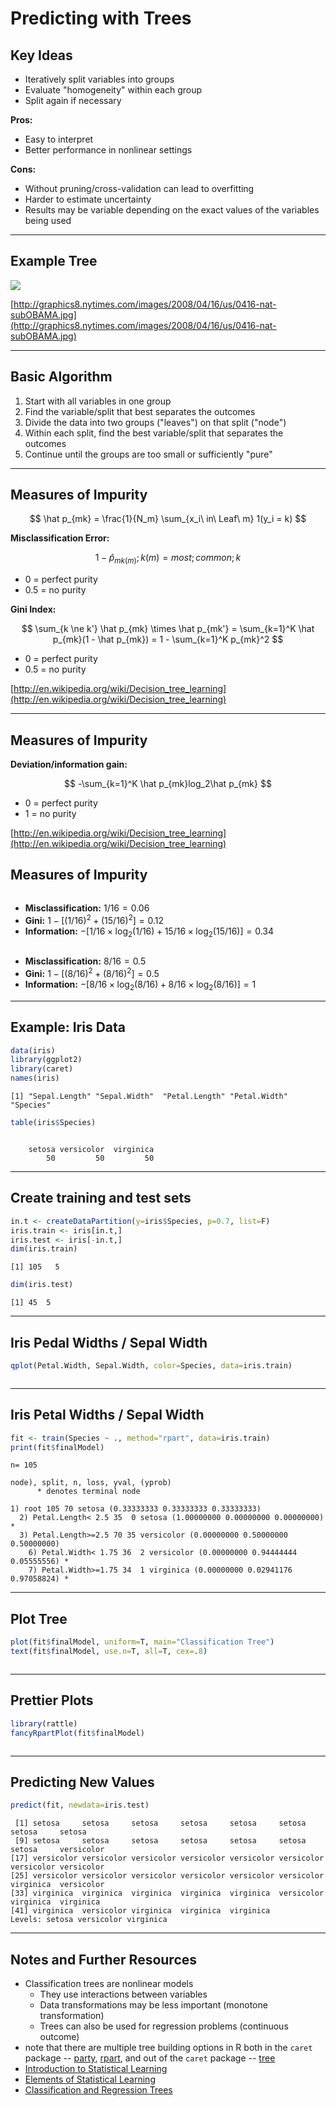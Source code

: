 # Predicting with Trees



## Key Ideas

- Iteratively split variables into groups
- Evaluate "homogeneity" within each group
- Split again if necessary

**Pros:**

- Easy to interpret
- Better performance in nonlinear settings

**Cons:**

- Without pruning/cross-validation can lead to overfitting
- Harder to estimate uncertainty
- Results may be variable depending on the exact values of the variables being used

---

## Example Tree

![](extree.JPG)

[http://graphics8.nytimes.com/images/2008/04/16/us/0416-nat-subOBAMA.jpg](http://graphics8.nytimes.com/images/2008/04/16/us/0416-nat-subOBAMA.jpg)

---

## Basic Algorithm

1. Start with all variables in one group
2. Find the variable/split that best separates the outcomes
3. Divide the data into two groups ("leaves") on that split ("node")
4. Within each split, find the best variable/split that separates the outcomes
5. Continue until the groups are too small or sufficiently "pure"

---

## Measures of Impurity

$$
\hat p_{mk} = \frac{1}{N_m} \sum_{x_i\ in\ Leaf\ m} 1(y_i = k)
$$

**Misclassification Error:**

$$
1 - \hat p_{mk(m)};k(m) = most;common;k
$$

- 0 = perfect purity
- 0.5 = no purity

**Gini Index:**

$$
\sum_{k \ne k'} \hat p_{mk} \times \hat p_{mk'} = \sum_{k=1}^K \hat p_{mk}(1 - \hat p_{mk}) = 1 - \sum_{k=1}^K p_{mk}^2
$$

- 0 = perfect purity
- 0.5 = no purity

[http://en.wikipedia.org/wiki/Decision_tree_learning](http://en.wikipedia.org/wiki/Decision_tree_learning)

---

## Measures of Impurity

**Deviation/information gain:**

$$
-\sum_{k=1}^K \hat p_{mk}log_2\hat p_{mk}
$$

- 0 = perfect purity
- 1 = no purity

[http://en.wikipedia.org/wiki/Decision_tree_learning](http://en.wikipedia.org/wiki/Decision_tree_learning)

## Measures of Impurity

<div class="rimage center"><img src="fig/leftplot-1.png" title="" alt="" class="plot" /></div>

- **Misclassification:** $1/16 = 0.06$
- **Gini:** $1 - [(1/16)^2 + (15/16)^2] = 0.12$
- **Information:** $-[1/16 \times \log_2(1/16) + 15/16 \times \log_2(15/16)] = 0.34$

<div class="rimage center"><img src="fig/rightplot-1.png" title="" alt="" class="plot" /></div>

- **Misclassification:** $8/16 = 0.5$
- **Gini:** $1 - [(8/16)^2 + (8/16)^2] = 0.5$
- **Information:** $-[8/16 \times \log_2(8/16) + 8/16 \times \log_2(8/16)] = 1$

---

## Example: Iris Data


```r
data(iris)
library(ggplot2)
library(caret)
names(iris)
```

```
[1] "Sepal.Length" "Sepal.Width"  "Petal.Length" "Petal.Width"  "Species"     
```

```r
table(iris$Species)
```

```

    setosa versicolor  virginica 
        50         50         50 
```

---

## Create training and test sets


```r
in.t <- createDataPartition(y=iris$Species, p=0.7, list=F)
iris.train <- iris[in.t,]
iris.test <- iris[-in.t,]
dim(iris.train)
```

```
[1] 105   5
```

```r
dim(iris.test)
```

```
[1] 45  5
```

---

## Iris Pedal Widths / Sepal Width


```r
qplot(Petal.Width, Sepal.Width, color=Species, data=iris.train)
```

<div class="rimage center"><img src="fig/unnamed-chunk-3-1.png" title="" alt="" class="plot" /></div>

---

## Iris Petal Widths / Sepal Width


```r
fit <- train(Species ~ ., method="rpart", data=iris.train)
print(fit$finalModel)
```

```
n= 105 

node), split, n, loss, yval, (yprob)
      * denotes terminal node

1) root 105 70 setosa (0.33333333 0.33333333 0.33333333)  
  2) Petal.Length< 2.5 35  0 setosa (1.00000000 0.00000000 0.00000000) *
  3) Petal.Length>=2.5 70 35 versicolor (0.00000000 0.50000000 0.50000000)  
    6) Petal.Width< 1.75 36  2 versicolor (0.00000000 0.94444444 0.05555556) *
    7) Petal.Width>=1.75 34  1 virginica (0.00000000 0.02941176 0.97058824) *
```

---

## Plot Tree


```r
plot(fit$finalModel, uniform=T, main="Classification Tree")
text(fit$finalModel, use.n=T, all=T, cex=.8)
```

<div class="rimage center"><img src="fig/unnamed-chunk-5-1.png" title="" alt="" class="plot" /></div>

---

## Prettier Plots


```r
library(rattle)
fancyRpartPlot(fit$finalModel)
```

<div class="rimage center"><img src="fig/unnamed-chunk-6-1.png" title="" alt="" class="plot" /></div>

---

## Predicting New Values


```r
predict(fit, newdata=iris.test)
```

```
 [1] setosa     setosa     setosa     setosa     setosa     setosa     setosa     setosa    
 [9] setosa     setosa     setosa     setosa     setosa     setosa     setosa     versicolor
[17] versicolor versicolor versicolor versicolor versicolor versicolor versicolor versicolor
[25] versicolor versicolor versicolor versicolor versicolor versicolor virginica  versicolor
[33] virginica  virginica  virginica  virginica  virginica  versicolor virginica  virginica 
[41] virginica  versicolor virginica  virginica  virginica 
Levels: setosa versicolor virginica
```

---

## Notes and Further Resources

- Classification trees are nonlinear models
    - They use interactions between variables
    - Data transformations may be less important (monotone transformation)
    - Trees can also be used for regression problems (continuous outcome)
- note that there are multiple tree building options in R both in the `caret` package -- [party](https://cran.r-project.org/web/packages/party/index.html), [rpart](https://cran.r-project.org/web/packages/rpart/index.html), and out of the `caret` package -- [tree](https://cran.r-project.org/web/packages/tree/index.html)
- [Introduction to Statistical Learning](http://www-bcf.usc.edu/~gareth/ISL/)
- [Elements of Statistical Learning](http://statweb.stanford.edu/~tibs/ElemStatLearn/)
- [Classification and Regression Trees](http://www.amazon.com/Classification-Regression-Trees-Leo-Breiman/dp/0412048418)
